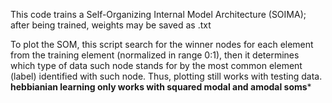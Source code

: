  This code trains a Self-Organizing Internal Model Architecture (SOIMA);
 after being trained, weights may be saved as .txt  
 
 To plot the SOM, this script search for the winner nodes for each element from the training element (normalized in range 0:1), then it determines which type
 of data such node stands for by the most common element (label) identified with such node. Thus, plotting still works with testing data.
**hebbianian learning only works with squared modal and amodal soms***

